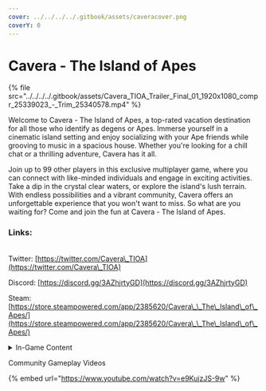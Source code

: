 ```yaml
---
cover: ../../../../.gitbook/assets/caveracover.png
coverY: 0
---
```


# Cavera - The Island of Apes



{% file src="../../../../.gitbook/assets/Cavera_TIOA_Trailer_Final_01_1920x1080_compr_25339023_-_Trim_25340578.mp4" %}



Welcome to Cavera - The Island of Apes, a top-rated vacation destination for all those who identify as degens or Apes. Immerse yourself in a cinematic island setting and enjoy socializing with your Ape friends while grooving to music in a spacious house. Whether you're looking for a chill chat or a thrilling adventure, Cavera has it all.

Join up to 99 other players in this exclusive multiplayer game, where you can connect with like-minded individuals and engage in exciting activities. Take a dip in the crystal clear waters, or explore the island's lush terrain. With endless possibilities and a vibrant community, Cavera offers an unforgettable experience that you won't want to miss. So what are you waiting for? Come and join the fun at Cavera - The Island of Apes.





### Links:

\
Twitter: [https://twitter.com/Cavera\_TIOA](https://twitter.com/Cavera\_TIOA)

Discord: [https://discord.gg/3AZhjrtyGD](https://discord.gg/3AZhjrtyGD)

Steam: [https://store.steampowered.com/app/2385620/Cavera\_\_The\_Island\_of\_Apes/](https://store.steampowered.com/app/2385620/Cavera\_\_The\_Island\_of\_Apes/)



<details>

<summary>In-Game Content</summary>

![](<../../../../.gitbook/assets/image (16).png>)![](<../../../../.gitbook/assets/image (4).png>)![](<../../../../.gitbook/assets/image (13).png>)

</details>

Community Gameplay Videos

{% embed url="https://www.youtube.com/watch?v=e9KujzJS-9w" %}

